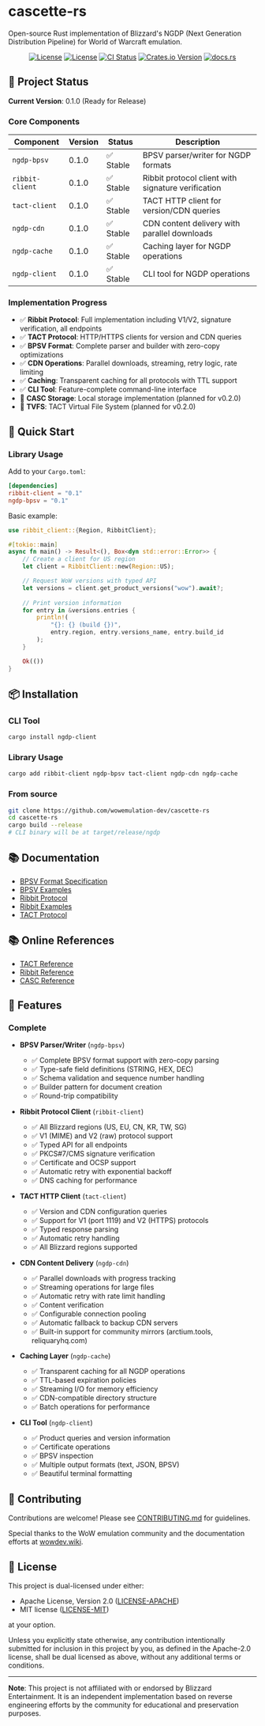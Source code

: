 # cascette-rs

Open-source Rust implementation of Blizzard's NGDP (Next Generation Distribution
Pipeline) for World of Warcraft emulation.

<div align="center">

[![License](https://img.shields.io/badge/license-Apache--2.0-blue.svg)](LICENSE-APACHE)
[![License](https://img.shields.io/badge/license-MIT-blue.svg)](LICENSE-MIT)
[![CI Status](https://github.com/wowemulation-dev/cascette-rs/workflows/CI/badge.svg)](https://github.com/wowemulation-dev/cascette-rs/actions)
[![Crates.io Version](https://img.shields.io/crates/v/cascette)](https://crates.io/crates/cascette)
[![docs.rs](https://img.shields.io/docsrs/cascette)](https://docs.rs/cascette)

</div>

## 🎯 Project Status

**Current Version**: 0.1.0 (Ready for Release)

### Core Components

| Component       | Version | Status      | Description                                        |
| --------------- | ------- | ----------- | -------------------------------------------------- |
| `ngdp-bpsv`     | 0.1.0   | ✅ Stable   | BPSV parser/writer for NGDP formats                |
| `ribbit-client` | 0.1.0   | ✅ Stable   | Ribbit protocol client with signature verification |
| `tact-client`   | 0.1.0   | ✅ Stable   | TACT HTTP client for version/CDN queries          |
| `ngdp-cdn`      | 0.1.0   | ✅ Stable   | CDN content delivery with parallel downloads       |
| `ngdp-cache`    | 0.1.0   | ✅ Stable   | Caching layer for NGDP operations                 |
| `ngdp-client`   | 0.1.0   | ✅ Stable   | CLI tool for NGDP operations                      |

### Implementation Progress

- ✅ **Ribbit Protocol**: Full implementation including V1/V2, signature verification, all endpoints
- ✅ **TACT Protocol**: HTTP/HTTPS clients for version and CDN queries  
- ✅ **BPSV Format**: Complete parser and builder with zero-copy optimizations
- ✅ **CDN Operations**: Parallel downloads, streaming, retry logic, rate limiting
- ✅ **Caching**: Transparent caching for all protocols with TTL support
- ✅ **CLI Tool**: Feature-complete command-line interface
- 🚧 **CASC Storage**: Local storage implementation (planned for v0.2.0)
- 🚧 **TVFS**: TACT Virtual File System (planned for v0.2.0)

## 🚀 Quick Start

### Library Usage

Add to your `Cargo.toml`:

```toml
[dependencies]
ribbit-client = "0.1"
ngdp-bpsv = "0.1"
```

Basic example:

```rust
use ribbit_client::{Region, RibbitClient};

#[tokio::main]
async fn main() -> Result<(), Box<dyn std::error::Error>> {
    // Create a client for US region
    let client = RibbitClient::new(Region::US);

    // Request WoW versions with typed API
    let versions = client.get_product_versions("wow").await?;
    
    // Print version information
    for entry in &versions.entries {
        println!(
            "{}: {} (build {})",
            entry.region, entry.versions_name, entry.build_id
        );
    }

    Ok(())
}
```

## 📦 Installation

### CLI Tool

```bash
cargo install ngdp-client
```

### Library Usage

```bash
cargo add ribbit-client ngdp-bpsv tact-client ngdp-cdn ngdp-cache
```

### From source

```bash
git clone https://github.com/wowemulation-dev/cascette-rs
cd cascette-rs
cargo build --release
# CLI binary will be at target/release/ngdp
```

## 📚 Documentation

- [BPSV Format Specification](docs/bpsv-format.md)
- [BPSV Examples](ngdp-bpsv/examples)
- [Ribbit Protocol](docs/ribbit-protocol.md)
- [Ribbit Examples](ribbit-client/examples)
- [TACT Protocol](docs/tact-protocol.md)

## 📚 Online References

- [TACT Reference](https://wowdev.wiki/TACT)
- [Ribbit Reference](https://wowdev.wiki/Ribbit)
- [CASC Reference](https://wowdev.wiki/CASC)

## 🔧 Features

### Complete

- **BPSV Parser/Writer** (`ngdp-bpsv`)
  - ✅ Complete BPSV format support with zero-copy parsing
  - ✅ Type-safe field definitions (STRING, HEX, DEC)
  - ✅ Schema validation and sequence number handling
  - ✅ Builder pattern for document creation
  - ✅ Round-trip compatibility

- **Ribbit Protocol Client** (`ribbit-client`)
  - ✅ All Blizzard regions (US, EU, CN, KR, TW, SG)
  - ✅ V1 (MIME) and V2 (raw) protocol support
  - ✅ Typed API for all endpoints
  - ✅ PKCS#7/CMS signature verification
  - ✅ Certificate and OCSP support
  - ✅ Automatic retry with exponential backoff
  - ✅ DNS caching for performance

- **TACT HTTP Client** (`tact-client`)
  - ✅ Version and CDN configuration queries
  - ✅ Support for V1 (port 1119) and V2 (HTTPS) protocols
  - ✅ Typed response parsing
  - ✅ Automatic retry handling
  - ✅ All Blizzard regions supported

- **CDN Content Delivery** (`ngdp-cdn`)
  - ✅ Parallel downloads with progress tracking
  - ✅ Streaming operations for large files
  - ✅ Automatic retry with rate limit handling
  - ✅ Content verification
  - ✅ Configurable connection pooling
  - ✅ Automatic fallback to backup CDN servers
  - ✅ Built-in support for community mirrors (arctium.tools, reliquaryhq.com)

- **Caching Layer** (`ngdp-cache`)
  - ✅ Transparent caching for all NGDP operations
  - ✅ TTL-based expiration policies
  - ✅ Streaming I/O for memory efficiency
  - ✅ CDN-compatible directory structure
  - ✅ Batch operations for performance

- **CLI Tool** (`ngdp-client`)
  - ✅ Product queries and version information
  - ✅ Certificate operations
  - ✅ BPSV inspection
  - ✅ Multiple output formats (text, JSON, BPSV)
  - ✅ Beautiful terminal formatting

## 🤝 Contributing

Contributions are welcome! Please see [CONTRIBUTING.md](CONTRIBUTING.md) for guidelines.

Special thanks to the WoW emulation community and the documentation efforts at
[wowdev.wiki](https://wowdev.wiki).

## 📄 License

This project is dual-licensed under either:

- Apache License, Version 2.0 ([LICENSE-APACHE](LICENSE-APACHE))
- MIT license ([LICENSE-MIT](LICENSE-MIT))

at your option.

Unless you explicitly state otherwise, any contribution intentionally submitted
for inclusion in this project by you, as defined in the Apache-2.0 license, shall
be dual licensed as above, without any additional terms or conditions.

---

**Note**: This project is not affiliated with or endorsed by Blizzard Entertainment.
It is an independent implementation based on reverse engineering efforts by the
community for educational and preservation purposes.
